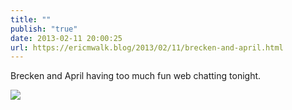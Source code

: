 ```yaml
---
title: ""
publish: "true"
date: 2013-02-11 20:00:25
url: https://ericmwalk.blog/2013/02/11/brecken-and-april.html
---
```


Brecken and April having too much fun web chatting tonight.

![](https://ericmwalk.blog/uploads/2022/6c5104592a.jpg)